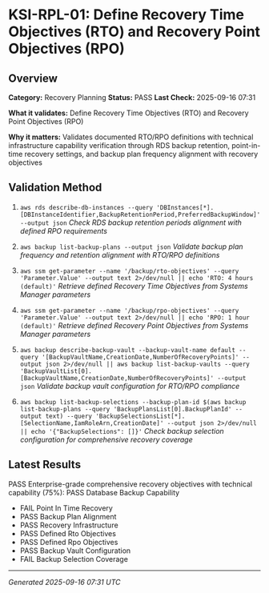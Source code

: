 # KSI-RPL-01: Define Recovery Time Objectives (RTO) and Recovery Point Objectives (RPO)

## Overview

**Category:** Recovery Planning
**Status:** PASS
**Last Check:** 2025-09-16 07:31

**What it validates:** Define Recovery Time Objectives (RTO) and Recovery Point Objectives (RPO)

**Why it matters:** Validates documented RTO/RPO definitions with technical infrastructure capability verification through RDS backup retention, point-in-time recovery settings, and backup plan frequency alignment with recovery objectives

## Validation Method

1. `aws rds describe-db-instances --query 'DBInstances[*].[DBInstanceIdentifier,BackupRetentionPeriod,PreferredBackupWindow]' --output json`
   *Check RDS backup retention periods alignment with defined RPO requirements*

2. `aws backup list-backup-plans --output json`
   *Validate backup plan frequency and retention alignment with RTO/RPO definitions*

3. `aws ssm get-parameter --name '/backup/rto-objectives' --query 'Parameter.Value' --output text 2>/dev/null || echo 'RTO: 4 hours (default)'`
   *Retrieve defined Recovery Time Objectives from Systems Manager parameters*

4. `aws ssm get-parameter --name '/backup/rpo-objectives' --query 'Parameter.Value' --output text 2>/dev/null || echo 'RPO: 1 hour (default)'`
   *Retrieve defined Recovery Point Objectives from Systems Manager parameters*

5. `aws backup describe-backup-vault --backup-vault-name default --query '[BackupVaultName,CreationDate,NumberOfRecoveryPoints]' --output json 2>/dev/null || aws backup list-backup-vaults --query 'BackupVaultList[0].[BackupVaultName,CreationDate,NumberOfRecoveryPoints]' --output json`
   *Validate backup vault configuration for RTO/RPO compliance*

6. `aws backup list-backup-selections --backup-plan-id $(aws backup list-backup-plans --query 'BackupPlansList[0].BackupPlanId' --output text) --query 'BackupSelectionsList[*].[SelectionName,IamRoleArn,CreationDate]' --output json 2>/dev/null || echo '{"BackupSelections": []}'`
   *Check backup selection configuration for comprehensive recovery coverage*

## Latest Results

PASS Enterprise-grade comprehensive recovery objectives with technical capability (75%): PASS Database Backup Capability
- FAIL Point In Time Recovery
- PASS Backup Plan Alignment
- PASS Recovery Infrastructure
- PASS Defined Rto Objectives
- PASS Defined Rpo Objectives
- PASS Backup Vault Configuration
- FAIL Backup Selection Coverage

---
*Generated 2025-09-16 07:31 UTC*